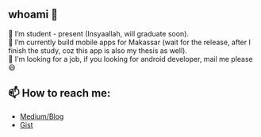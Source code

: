 ## whoami 👋

<!--
**im-o/im-o** is a ✨ _special_ ✨ repository because its `README.md` (this file) appears on your GitHub profile.

Here are some ideas to get you started:

- 🔭 I’m currently working on ...
- 🌱 I’m currently learning ...
- 👯 I’m looking to collaborate on ...
- 🤔 I’m looking for help with ...
- 💬 Ask me about ...
- 📫 How to reach me: ...
- 😄 Pronouns: ...
- ⚡ Fun fact: ...
-->
🌱 I’m student - present (Insyaallah, will graduate soon).   
🌱 I’m currently build mobile apps for Makassar (wait for the release, after I finish the study, coz this app is also my thesis as well).  
🔭 I'm looking for a job, if you looking for android developer, mail me please 😄  
## 📫 How to reach me:
* [Medium/Blog](https://medium.com/@rivaldy)
* [Gist](https://gist.github.com/im-o)
